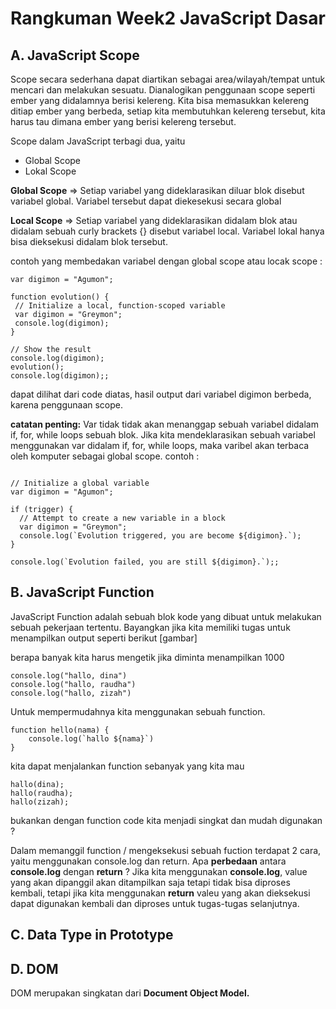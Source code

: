 # **Rangkuman Week2 JavaScript Dasar**

## A. JavaScript Scope
Scope secara sederhana dapat diartikan sebagai area/wilayah/tempat untuk mencari dan melakukan sesuatu.
Dianalogikan penggunaan scope seperti ember yang didalamnya berisi kelereng. Kita bisa memasukkan kelereng ditiap ember yang berbeda, setiap kita membutuhkan kelereng tersebut, kita harus tau dimana ember yang berisi kelereng tersebut.

Scope dalam JavaScript terbagi dua, yaitu
- Global Scope
- Lokal Scope

**Global Scope** => Setiap variabel yang dideklarasikan diluar blok disebut variabel global. Variabel tersebut dapat diekesekusi secara global

**Local Scope** => Setiap variabel yang dideklarasikan didalam blok atau didalam sebuah  curly brackets {} disebut variabel local. Variabel lokal hanya bisa dieksekusi didalam blok tersebut. 

contoh yang membedakan variabel dengan global scope atau locak scope :
 ```// Initialize a global variable
var digimon = "Agumon";

function evolution() {
  // Initialize a local, function-scoped variable
  var digimon = "Greymon";
  console.log(digimon);
}

// Show the result
console.log(digimon);
evolution();
console.log(digimon);; 
```

dapat dilihat dari code diatas, hasil output dari variabel digimon berbeda, karena penggunaan scope.

**catatan penting:** Var tidak tidak akan menanggap sebuah variabel didalam if, for, while loops sebuah blok. Jika kita mendeklarasikan sebuah variabel menggunakan var didalam if, for, while loops, maka varibel akan terbaca oleh komputer sebagai global scope. contoh :

```var trigger = true;

// Initialize a global variable
var digimon = "Agumon";

if (trigger) {
  // Attempt to create a new variable in a block
  var digimon = "Greymon";
  console.log(`Evolution triggered, you are become ${digimon}.`);
}

console.log(`Evolution failed, you are still ${digimon}.`);;
```


## B. JavaScript Function

JavaScript Function adalah sebuah blok kode yang dibuat untuk melakukan sebuah pekerjaan tertentu.
Bayangkan jika kita memiliki tugas untuk menampilkan output seperti berikut
[gambar]

berapa banyak kita harus mengetik jika diminta menampilkan 1000 
```
console.log("hallo, dina")
console.log("hallo, raudha")
console.log("hallo, zizah")
```
Untuk mempermudahnya kita menggunakan sebuah function.
```
function hello(nama) {
    console.log(`hallo ${nama}`)
}
```
kita dapat menjalankan function sebanyak yang kita mau
```
hallo(dina);
hallo(raudha);
hallo(zizah);
```
bukankan dengan function code kita menjadi singkat dan mudah digunakan ?

Dalam memanggil function / mengeksekusi sebuah fuction terdapat 2 cara, yaitu menggunakan console.log dan return.
Apa **perbedaan** antara **console.log** dengan **return** ?
Jika kita menggunakan **console.log**, value yang akan dipanggil akan ditampilkan saja tetapi tidak bisa diproses kembali, tetapi jika kita menggunakan **return** valeu yang akan dieksekusi dapat digunakan kembali dan diproses untuk tugas-tugas selanjutnya.

## C. Data Type in Prototype

## D. DOM
DOM merupakan singkatan dari **Document Object Model.**
